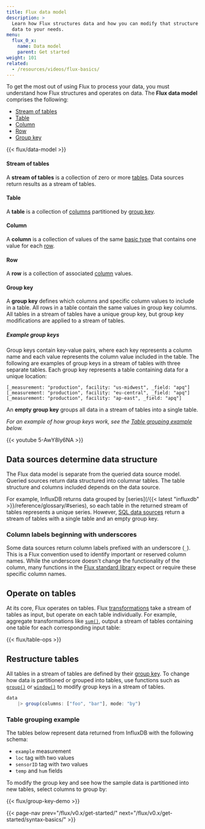 ```yaml
---
title: Flux data model
description: >
  Learn how Flux structures data and how you can modify that structure to shape
  data to your needs.
menu:
  flux_0_x:
    name: Data model
    parent: Get started
weight: 101
related:
  - /resources/videos/flux-basics/
---
```


To get the most out of using Flux to process your data, you must understand
how Flux structures and operates on data.
The **Flux data model** comprises the following:

- [Stream of tables](#stream-of-tables)
- [Table](#table)
- [Column](#column)
- [Row](#row)
- [Group key](#group-key) 

{{< flux/data-model >}}

#### Stream of tables
A **stream of tables** is a collection of zero or more [tables](#table).
Data sources return results as a stream of tables.

#### Table
A **table** is a collection of [columns](#column) partitioned by [group key](#group-key).

#### Column
A **column** is a collection of values of the same [basic type](#)
that contains one value for each [row](#row).

#### Row
A **row** is a collection of associated [column](#column) values.

#### Group key
A **group key** defines which columns and specific column values to include in a table.
All rows in a table contain the same values in group key columns.
All tables in a stream of tables have a unique group key, but group key
modifications are applied to a stream of tables.

##### Example group keys
Group keys contain key-value pairs, where each key represents a column name and
each value represents the column value included in the table.
The following are examples of group keys in a stream of tables with three separate tables.
Each group key represents a table containing data for a unique location:

```
[_measurement: "production", facility: "us-midwest", _field: "apq"]
[_measurement: "production", facility: "eu-central", _field: "apq"]
[_measurement: "production", facility: "ap-east", _field: "apq"]
```

An **empty group key** groups all data in a stream of tables into a single table.

_For an example of how group keys work, see the [Table grouping example](#table-grouping-example) below._

{{< youtube 5-AwY8ly6NA >}}

## Data sources determine data structure
The Flux data model is separate from the queried data source model.
Queried sources return data structured into columnar tables.
The table structure and columns included depends on the data source. 

For example, InfluxDB returns data grouped by [series](/{{< latest "influxdb" >}}/reference/glossary/#series),
so each table in the returned stream of tables represents a unique series.
However, [SQL data sources](/flux/v0.x/stdlib/sql/from/) return a stream of tables
with a single table and an empty group key.

### Column labels beginning with underscores
Some data sources return column labels prefixed with an underscore (`_`).
This is a Flux convention used to identify important or reserved column names.
While the underscore doesn't change the functionality of the column, many
functions in the [Flux standard library](/flux/v0.x/stdlib/) expect or require
these specific column names.

## Operate on tables
At its core, Flux operates on tables.
Flux [transformations](/flux/v0.x/function-types/#transformations) take a stream
of tables as input, but operate on each table individually.
For example, aggregate transformations like [`sum()`](/flux/v0.x/stdlib/universe/sum/),
output a stream of tables containing one table for each corresponding input table:

{{< flux/table-ops >}}

## Restructure tables
All tables in a stream of tables are defined by their [group key](#group-key).
To change how data is partitioned or grouped into tables, use functions such as
[`group()`](/flux/v0.x/stdlib/universe/group/) or [`window()`](/flux/v0.x/stdlib/universe/window/)
to modify group keys in a stream of tables.

```js
data
    |> group(columns: ["foo", "bar"], mode: "by")
```

### Table grouping example
The tables below represent data returned from InfluxDB with the following schema:

- `example` measurement
- `loc` tag with two values
- `sensorID` tag with two values
- `temp` and `hum` fields

To modify the group key and see how the sample data is partitioned into new tables,
select columns to group by:

{{< flux/group-key-demo >}}

{{< page-nav prev="/flux/v0.x/get-started/" next="/flux/v0.x/get-started/syntax-basics/" >}}
